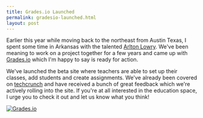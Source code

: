 ```yaml
---
title: Grades.io Launched
permalink: gradesio-launched.html
layout: post
---
```


Earlier this year while moving back to the northeast from Austin Texas, I spent some time in Arkansas with the talented [Arlton Lowry](http://arlton.com). We've been meaning to work on a project together for a few years and came up with [Grades.io](http://grades.io) which I'm happy to say is ready for action.

We've launched the beta site where teachers are able to set up their classes, add students and create assignments. We've already been covered on [techcrunch](http://techcrunch.com/2013/08/13/grades-io-launches-to-simplify-and-beautify-college-classroom-management/') and have received a bunch of great feedback which we're actively rolling into the site. If you're at all interested in the education space, I urge you to check it out and let us know what you think!

<a href='http://grades.io'><img src='/static/images/articles/gradesio.jpg' class='img-responsive img-rounded' alt='Grades.io'/></a>

